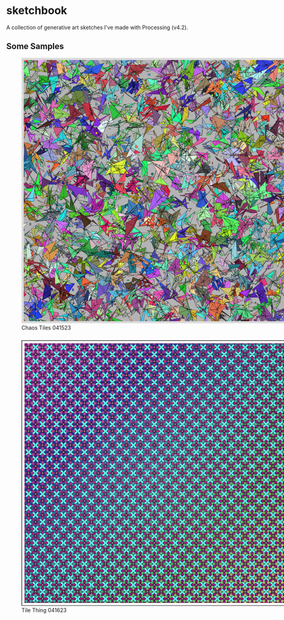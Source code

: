 # sketchbook

A collection of generative art sketches I've made with Processing (v4.2).

## Some Samples

<div> 
  <figure style="position: relative; width: 700px; height: 700px;">
    <img src="https://github.com/charlesdungy/sketchbook/blob/main/sketches/chaos_tiles_041523.png?raw=true">
    <figcaption >Chaos Tiles 041523</figcaption>
  </figure>
  <br>
  <figure style="position: relative; width: 700px; height: 700px;">
    <img src="https://github.com/charlesdungy/sketchbook/blob/main/sketches/tile_thing_041623.png?raw=true">
    <figcaption >Tile Thing 041623</figcaption>
  </figure>
</div>
